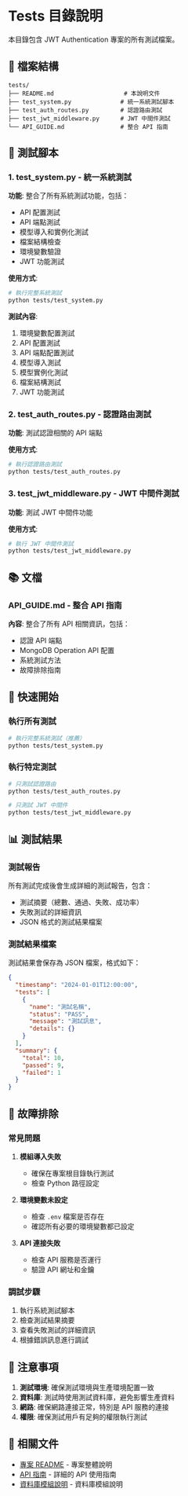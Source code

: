 # Tests 目錄說明

本目錄包含 JWT Authentication 專案的所有測試檔案。

## 📁 檔案結構

```
tests/
├── README.md                    # 本說明文件
├── test_system.py              # 統一系統測試腳本
├── test_auth_routes.py         # 認證路由測試
├── test_jwt_middleware.py      # JWT 中間件測試
└── API_GUIDE.md                # 整合 API 指南
```

## 🧪 測試腳本

### 1. test_system.py - 統一系統測試

**功能**: 整合了所有系統測試功能，包括：
- API 配置測試
- API 端點測試
- 模型導入和實例化測試
- 檔案結構檢查
- 環境變數驗證
- JWT 功能測試

**使用方式**:
```bash
# 執行完整系統測試
python tests/test_system.py
```

**測試內容**:
1. 環境變數配置測試
2. API 配置測試
3. API 端點配置測試
4. 模型導入測試
5. 模型實例化測試
6. 檔案結構測試
7. JWT 功能測試

### 2. test_auth_routes.py - 認證路由測試

**功能**: 測試認證相關的 API 端點

**使用方式**:
```bash
# 執行認證路由測試
python tests/test_auth_routes.py
```

### 3. test_jwt_middleware.py - JWT 中間件測試

**功能**: 測試 JWT 中間件功能

**使用方式**:
```bash
# 執行 JWT 中間件測試
python tests/test_jwt_middleware.py
```

## 📚 文檔

### API_GUIDE.md - 整合 API 指南

**內容**: 整合了所有 API 相關資訊，包括：
- 認證 API 端點
- MongoDB Operation API 配置
- 系統測試方法
- 故障排除指南

## 🚀 快速開始

### 執行所有測試

```bash
# 執行完整系統測試（推薦）
python tests/test_system.py
```

### 執行特定測試

```bash
# 只測試認證路由
python tests/test_auth_routes.py

# 只測試 JWT 中間件
python tests/test_jwt_middleware.py
```

## 📊 測試結果

### 測試報告

所有測試完成後會生成詳細的測試報告，包含：
- 測試摘要（總數、通過、失敗、成功率）
- 失敗測試的詳細資訊
- JSON 格式的測試結果檔案

### 測試結果檔案

測試結果會保存為 JSON 檔案，格式如下：
```json
{
  "timestamp": "2024-01-01T12:00:00",
  "tests": [
    {
      "name": "測試名稱",
      "status": "PASS",
      "message": "測試訊息",
      "details": {}
    }
  ],
  "summary": {
    "total": 10,
    "passed": 9,
    "failed": 1
  }
}
```

## 🔧 故障排除

### 常見問題

1. **模組導入失敗**
   - 確保在專案根目錄執行測試
   - 檢查 Python 路徑設定

2. **環境變數未設定**
   - 檢查 `.env` 檔案是否存在
   - 確認所有必要的環境變數都已設定

3. **API 連接失敗**
   - 檢查 API 服務是否運行
   - 驗證 API 網址和金鑰

### 調試步驟

1. 執行系統測試腳本
2. 檢查測試結果摘要
3. 查看失敗測試的詳細資訊
4. 根據錯誤訊息進行調試

## 📝 注意事項

1. **測試環境**: 確保測試環境與生產環境配置一致
2. **資料庫**: 測試時使用測試資料庫，避免影響生產資料
3. **網路**: 確保網路連接正常，特別是 API 服務的連接
4. **權限**: 確保測試用戶有足夠的權限執行測試

## 🔗 相關文件

- [專案 README](../README.md) - 專案整體說明
- [API 指南](API_GUIDE.md) - 詳細的 API 使用指南
- [資料庫模組說明](../database/README.md) - 資料庫模組說明 